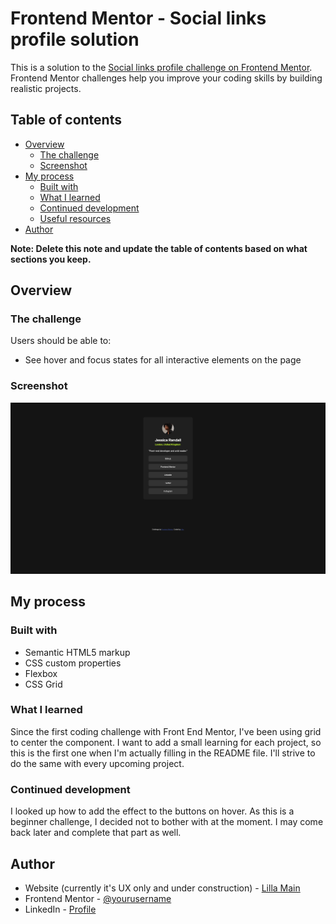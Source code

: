 # Frontend Mentor - Social links profile solution

This is a solution to the [Social links profile challenge on Frontend Mentor](https://www.frontendmentor.io/challenges/social-links-profile-UG32l9m6dQ). Frontend Mentor challenges help you improve your coding skills by building realistic projects. 

## Table of contents

- [Overview](#overview)
  - [The challenge](#the-challenge)
  - [Screenshot](#screenshot)
- [My process](#my-process)
  - [Built with](#built-with)
  - [What I learned](#what-i-learned)
  - [Continued development](#continued-development)
  - [Useful resources](#useful-resources)
- [Author](#author)

**Note: Delete this note and update the table of contents based on what sections you keep.**

## Overview

### The challenge

Users should be able to:

- See hover and focus states for all interactive elements on the page

### Screenshot

![](./assets/images/screenshot.png)

## My process

### Built with

- Semantic HTML5 markup
- CSS custom properties
- Flexbox
- CSS Grid

### What I learned

Since the first coding challenge with Front End Mentor, I've been using grid to center the component.
I want to add a small learning for each project, so this is the first one when I'm actually filling in the README file. I'll strive to do the same with every upcoming project.

### Continued development

I looked up how to add the effect to the buttons on hover. As this is a beginner challenge, I decided not to bother with at the moment.
I may come back later and complete that part as well.


## Author

- Website (currently it's UX only and under construction) - [Lilla Main](https://lillamain.com/)
- Frontend Mentor - [@yourusername](https://www.frontendmentor.io/profile/yourusername)
- LinkedIn - [Profile](https://www.linkedin.com/in/lilla-k-main/)
